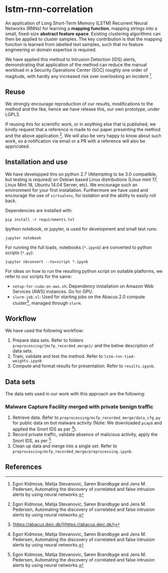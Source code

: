 # lstm-rnn-correlation #

An application of Long Short-Term Memory (LSTM) Recurrent Neural
Networks (RNNs) for learning a **mapping function**, mapping strings
into a small, fixed-size **abstract feature space**. Existing
clustering algorithms can then be applied to cluster samples. The key
contribution is that the mapping function is learned from labelled
text samples, such that no feature engineering or domain expertise is
required.

We have applied this method to Intrusion Detection (IDS) alerts,
demonstrating that application of the method can reduce the manual
workload in a Security Operations Center (SOC) roughly one order of
magitude, with hardly any increased risk over overlooking an incident
[^kidmose2017].

## Reuse ##

We strongly encourage reproduction of our results, modifications to
the method and the like, hence we have release this, our own
prototype, under LGPL3.

If reusing this for scientific work, or in anything else that is
published, we kindly request that a reference is made to our paper
presenting the method and the above application [^kidmose2017].  We
will also be very happy to know about such work, so a notification via
email or a PR with a reference will also be appriciated.

## Installation and use ##

We have developped this on python 2.7 (Attempting to be 3.0
compatible, but testing is required) on Debian based Linux
distributions (Linux mint 17, Linux Mint 18, Ubuntu 14.04 Server,
etc). We encourage such an environment for your first installation.
Furthermore we have used and encourage the use of `virtualenv`, for
isolation and the ability to easily roll back.

Dependencies are installed with:

    pip install -r requirements.txt

Ipython notebook, or jupyter, is used for development and small test
runs:

    jupyter notebook

For running the full loads, notebooks (`*.ipynb`) are converted to
python scripts (`*.py`):

    jupyter nbconvert --to=script *.ipynb

For ideas on how to run the resulting python script on suitable
platforms, we refer to our scripts for the same:

 * `setup-for-cuda-on-aws.sh`: Dependency installation on Amazon Web
   Services (AWS) instances. Go for GPU.
 * `slurm-job.sl`: Used for starting jobs on the Abacus 2.0 compute
   cluster[^abacus], managed through `slurm`.

## Workflow ##

We have used the following workflow:

 1. Prepare data sets. Refer to folders
    `preprocessing/{mcfp_recorded_merge}/` and the below description
    of data sets.
 2. Train, validate and test the method. Refer to
    `lstm-rnn-tied-weights.ipynb`
 3. Compute and format results for presentation. Refer to
    `results.ipynb`.

## Data sets ##

The data sets used in our work with this approach are the following:

### Malware Capture Facility merged with private benign traffic ###

 1. Retrieve data. Refer to `preprocessing/mcfp_recorded_merge/data_cfg.py` for
    public data on bot malware activity (Note: We downloaded `pcap`s
    and applied the Snort IDS as per [^kidmose2017]).
 2. Record private traffic, validate absence of malicious activity,
    apply the Snort IDS, as per [^kidmose2017].
 3. Clean up data and merge into a single set. Refer to
    `preprocessing/mcfp_recorded_merge/preprocessing.ipynb`.

## References ##

[^kidmose2017]: Egon Kidmose, Matija Stevanovic, Søren Brandbyge and
  Jens M. Pedersen, Automating the discovery of correlated and false
  intrusion alerts by using neural networks.

[^abacus]: [https://abacus.deic.dk/](https://abacus.deic.dk/)

